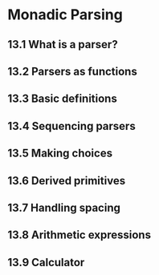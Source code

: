 # Monadic Parsing

## 13.1 What is a parser?

## 13.2 Parsers as functions

## 13.3 Basic definitions

## 13.4 Sequencing parsers

## 13.5 Making choices

## 13.6 Derived primitives

## 13.7 Handling spacing

## 13.8 Arithmetic expressions

## 13.9 Calculator
